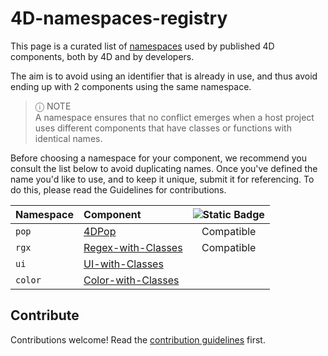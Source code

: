# 4D-namespaces-registry

This page is a curated list of [namespaces](https://developer.4d.com/docs/Extensions/develop-components#declaring-the-component-namespace) used by published 4D components, both by 4D and by developers.

The aim is to avoid using an identifier that is already in use, and thus avoid ending up with 2 components using the same namespace.

> ⓘ NOTE    
A namespace ensures that no conflict emerges when a host project uses different components that have classes or functions with identical names.

Before choosing a namespace for your component, we recommend you consult the list below to avoid duplicating names. Once you've defined the name you'd like to use, and to keep it unique, submit it for referencing. To do this, please read the Guidelines for contributions. 

| Namespace | Component | ![Static Badge](https://img.shields.io/badge/Project%20Dependencies-blue?logo=4d&link=https%3A%2F%2Fdeveloper.4d.com%2Fdocs%2FProject%2Fcomponents%2F%23loading-components) |
| :-------- | :-------- | :------------------: |
| `pop`       | [4DPop](https://github.com/vdelachaux/4DPop) | Compatible |
| `rgx`       | [Regex-with-Classes](https://github.com/vdelachaux/Regex-with-Classes) | Compatible |
| `ui`        | [UI-with-Classes](https://github.com/vdelachaux/UI-with-Classes)
| `color`     | [Color-with-Classes](https://github.com/vdelachaux/Color-with-Classes)

## Contribute

Contributions welcome! Read the [contribution guidelines](contributing.md) first.


